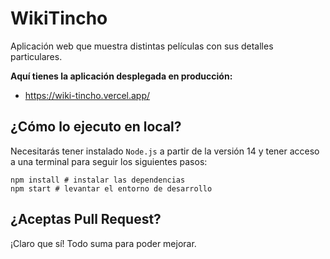 # WikiTincho

Aplicación web que muestra distintas películas con sus detalles particulares.

**Aquí tienes la aplicación desplegada en producción:**

- https://wiki-tincho.vercel.app/

## ¿Cómo lo ejecuto en local?

Necesitarás tener instalado `Node.js` a partir de la versión 14 y tener acceso a una terminal para seguir los siguientes pasos:

```
npm install # instalar las dependencias
npm start # levantar el entorno de desarrollo
```

## ¿Aceptas Pull Request?

¡Claro que sí! Todo suma para poder mejorar.
